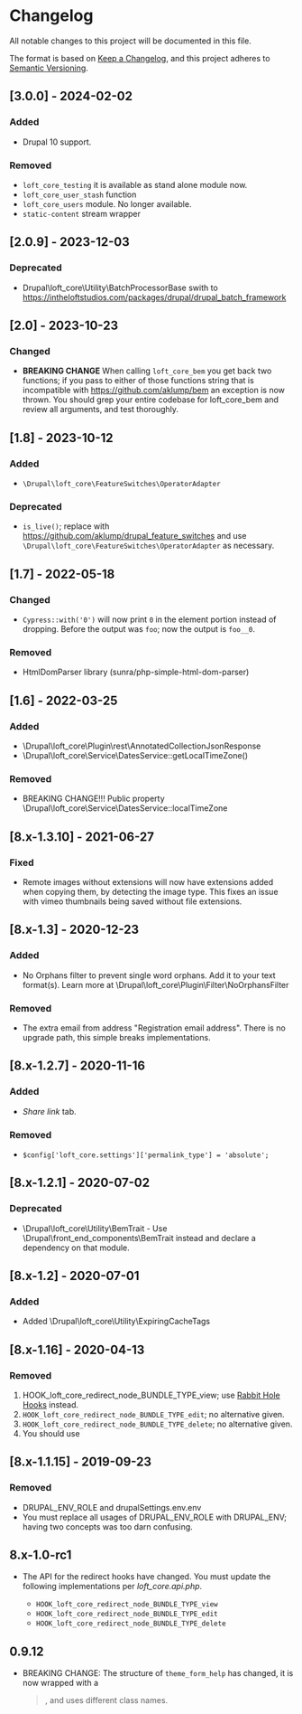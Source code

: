 # Changelog

All notable changes to this project will be documented in this file.

The format is based on [Keep a Changelog](https://keepachangelog.com/en/1.0.0/), and this project adheres to [Semantic Versioning](https://semver.org/spec/v2.0.0.html).

## [3.0.0] - 2024-02-02

### Added

- Drupal 10 support.

### Removed

- `loft_core_testing` it is available as stand alone module now.
- `loft_core_user_stash` function
- `loft_core_users` module.  No longer available.
- `static-content` stream wrapper

## [2.0.9] - 2023-12-03

### Deprecated

* Drupal\loft_core\Utility\BatchProcessorBase swith to https://intheloftstudios.com/packages/drupal/drupal_batch_framework

## [2.0] - 2023-10-23

### Changed

- **BREAKING CHANGE** When calling `loft_core_bem` you get back two functions; if you pass to either of those functions string that is incompatible with https://github.com/aklump/bem an exception is now thrown. You should grep your entire codebase for loft_core_bem and review all arguments, and test thoroughly.

## [1.8] - 2023-10-12

### Added

- `\Drupal\loft_core\FeatureSwitches\OperatorAdapter`

### Deprecated

- `is_live()`; replace with https://github.com/aklump/drupal_feature_switches and use `\Drupal\loft_core\FeatureSwitches\OperatorAdapter` as necessary.

## [1.7] - 2022-05-18

### Changed

- `Cypress::with('0')` will now print `0` in the element portion instead of dropping. Before the output was `foo`; now the output is `foo__0`.

### Removed

- HtmlDomParser library (sunra/php-simple-html-dom-parser)

## [1.6] - 2022-03-25

### Added

- \Drupal\loft_core\Plugin\rest\AnnotatedCollectionJsonResponse
- \Drupal\loft_core\Service\DatesService::getLocalTimeZone()

### Removed

- BREAKING CHANGE!!! Public property \Drupal\loft_core\Service\DatesService::localTimeZone

## [8.x-1.3.10] - 2021-06-27

### Fixed

- Remote images without extensions will now have extensions added when copying them, by detecting the image type. This fixes an issue with vimeo thumbnails being saved without file extensions.

## [8.x-1.3] - 2020-12-23

### Added

- No Orphans filter to prevent single word orphans. Add it to your text format(s). Learn more at \Drupal\loft_core\Plugin\Filter\NoOrphansFilter

### Removed

- The extra email from address "Registration email address". There is no upgrade path, this simple breaks implementations.

## [8.x-1.2.7] - 2020-11-16

### Added

- _Share link_ tab.

### Removed

- `$config['loft_core.settings']['permalink_type'] = 'absolute';`

## [8.x-1.2.1] - 2020-07-02

### Deprecated

- \Drupal\loft_core\Utility\BemTrait - Use \Drupal\front_end_components\BemTrait instead and declare a dependency on that module.

## [8.x-1.2] - 2020-07-01

### Added

- Added \Drupal\loft_core\Utility\ExpiringCacheTags

## [8.x-1.16] - 2020-04-13

### Removed

1. HOOK_loft_core_redirect_node_BUNDLE_TYPE_view; use [Rabbit Hole Hooks](https://github.com/aklump/drupal_rh_hooks) instead.
1. `HOOK_loft_core_redirect_node_BUNDLE_TYPE_edit`; no alternative given.
1. `HOOK_loft_core_redirect_node_BUNDLE_TYPE_delete`; no alternative given.
1. You should use

## [8.x-1.1.15] - 2019-09-23

### Removed

- DRUPAL_ENV_ROLE and drupalSettings.env.env
- You must replace all usages of DRUPAL_ENV_ROLE with DRUPAL_ENV; having two concepts was too darn confusing.

## 8.x-1.0-rc1

- The API for the redirect hooks have changed. You must update the following implementations per _loft_core.api.php_.

  * `HOOK_loft_core_redirect_node_BUNDLE_TYPE_view`
  * `HOOK_loft_core_redirect_node_BUNDLE_TYPE_edit`
  * `HOOK_loft_core_redirect_node_BUNDLE_TYPE_delete`

## 0.9.12

- BREAKING CHANGE: The structure of `theme_form_help` has changed, it is now wrapped with a <blockquote>, and uses different class names.
